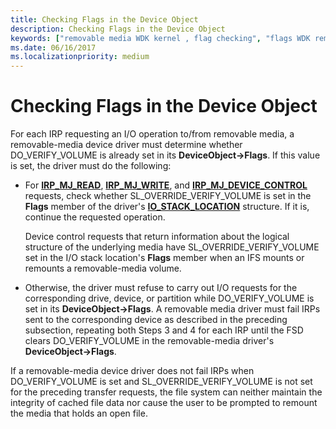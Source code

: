 ```yaml
---
title: Checking Flags in the Device Object
description: Checking Flags in the Device Object
keywords: ["removable media WDK kernel , flag checking", "flags WDK removable media", "checking device object flags", "verifying device object flags"]
ms.date: 06/16/2017
ms.localizationpriority: medium
---
```


# Checking Flags in the Device Object





For each IRP requesting an I/O operation to/from removable media, a removable-media device driver must determine whether DO\_VERIFY\_VOLUME is already set in its **DeviceObject-&gt;Flags**. If this value is set, the driver must do the following:

-   For [**IRP\_MJ\_READ**](./irp-mj-read.md), [**IRP\_MJ\_WRITE**](./irp-mj-write.md), and [**IRP\_MJ\_DEVICE\_CONTROL**](./irp-mj-device-control.md) requests, check whether SL\_OVERRIDE\_VERIFY\_VOLUME is set in the **Flags** member of the driver's [**IO\_STACK\_LOCATION**](/windows-hardware/drivers/ddi/wdm/ns-wdm-_io_stack_location) structure. If it is, continue the requested operation.

    Device control requests that return information about the logical structure of the underlying media have SL\_OVERRIDE\_VERIFY\_VOLUME set in the I/O stack location's **Flags** member when an IFS mounts or remounts a removable-media volume.

-   Otherwise, the driver must refuse to carry out I/O requests for the corresponding drive, device, or partition while DO\_VERIFY\_VOLUME is set in its **DeviceObject-&gt;Flags**. A removable media driver must fail IRPs sent to the corresponding device as described in the preceding subsection, repeating both Steps 3 and 4 for each IRP until the FSD clears DO\_VERIFY\_VOLUME in the removable-media driver's **DeviceObject-&gt;Flags**.

If a removable-media device driver does not fail IRPs when DO\_VERIFY\_VOLUME is set and SL\_OVERRIDE\_VERIFY\_VOLUME is not set for the preceding transfer requests, the file system can neither maintain the integrity of cached file data nor cause the user to be prompted to remount the media that holds an open file.

 

